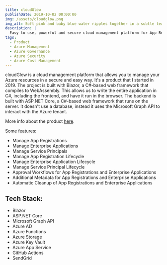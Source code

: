 ```yaml
---
title: cloudGlow
publishDate: 2019-10-02 00:00:00
img: /assets/cloudglow.png
img_alt: Soft pink and baby blue water ripples together in a subtle texture.
description: |
  Easy to use, powerful and secure cloud management platform for App Registration, Enterprise Applications and Service Principals.
tags:
  - Product
  - Azure Management
  - Azure Governance
  - Azure Security
  - Azure Cost Management
---
```


cloudGlow is a cloud management platform that allows you to manage your Azure resources in a secure and easy way. It's a product that I started in 2019. The project is built with Blazor, a C#-based web framework that compiles to WebAssembly. This allows us to write the entire application in C#, including the frontend, and have it run in the browser. The backend is built with ASP.NET Core, a C#-based web framework that runs on the server. It doesn't use a database, instead it uses the Microsoft Graph API to interact with the Azure tenant.

More info about the product [here](https://www.cloudglow.io/).

Some features:
- Manage App Registrations
- Manage Enterprise Applications
- Manage Service Principals
- Manage App Registration Lifecycle
- Manage Enterprise Application Lifecycle
- Manage Service Principal Lifecycle
- Approval Workflows for App Registrations and Enterprise Applications
- Additional Metadata for App Registrations and Enterprise Applications
- Automatic Cleanup of App Registrations and Enterprise Applications

## Tech Stack:
- Blazor
- ASP.NET Core
- Microsoft Graph API
- Azure AD
- Azure Functions
- Azure Storage
- Azure Key Vault
- Azure App Service
- GitHub Actions
- SendGrid